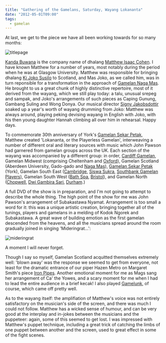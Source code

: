 ```yaml
---
title: "Gathering of the Gamelans, Saturday, Wayang Lokananta"
date: "2012-05-01T09:00"
tags:
  - gamelan
---
```


At last, we get to the piece we have all been working towards for so many months:

![](/blog/titlepage.png "titlepage")

[Kanda Buwana](http://kandabuwana.wordpress.com/) is the company name of dhalang [Matthew Isaac Cohen](http://pure.rhul.ac.uk/portal/en/persons/matthew-cohen_56dafc87-8be5-49b0-b0c8-b43cca8d85bb.html). I have known Matthew for a number of years, most notably during the period when he was at Glasgow University. Matthew was responsible for bringing dhalang [Ki Joko Susilo](http://www.gamelan.org/jokosusilo/index.html) to Scotland, and Mas Joko, as we called him, was in turn reponsible for a transformation in the approach of [Gamelan Naga Mas](http://nagamas.co.uk/). He brought to us a great chunk of highly distinctive repertoire, most of it derived from the wayang, which we still play today: a talu, unusual srepeg and sampak, and Joko's arrangements of such pieces as Caping Gunung, Gambang Suling and Wong Donya. Our musical director [Signy Jakobsdottir](http://www.facebook.com/signyj1) soaked up a year's worth of wayang drumming from Joko: Matthew was always around, playing peking devising wayang in English with Joko, with his then young daughter Hannah climbing all over him in rehearsal. Happy days.

To commemorate 30th anniversary of York's [Gamelan Sekar Petak](http://www-users.york.ac.uk/~nfis1/gamesp.htm), Matthew created 'Lokananta, or the Playerless Gamelan', interweaving a number of different oral and literary sources with music which John Pawson had garnered from gamelan groups across the UK. Each section of the wayang was accompanied by a different group: in order, [Cardiff Gamelan](http://artsactive.org.uk/cardiffgamelan/), Gamelan Midwest (comprising Cheltenham and [Oxford](http://oxfordgamelan.org/)), Gamelan Scotland (Aberdeen University, Gado-gado and [Naga Mas](http://nagamas.co.uk/)), [Gamelan Sekar Petak](http://www-users.york.ac.uk/~nfis1/gamesp.htm) (York), Gamelan South East ([Cambridge](http://www.cambridgegamelan.org.uk/), [Siswa Sukra](http://www.siswasukra.co.uk/), [Southbank Gamelan Players](http://www.sbgp.org.uk/)), Gamelan South West ([Bath Spa](http://www.bathspampa.com/courses/ba-%28hons%29-music/student-work/bath-spa-gamelan/), [Bristol](http://soundcloud.com/bristolgamelan)), and Gamelan North ([Chopwell](http://www.musicalmetal.com/), [Dwi Gambira Sari](http://www.soundwave.org.uk/gamelan/gamelan-north.html), [Durham](http://www.dur.ac.uk/musicon.concerts/activitiesdetails/).)

A full DVD of the show is in preparation, and I'm not going to attempt to describe the whole thing. The high point of the show for me was John Pawson's arrangement of Subakastawa Nyamat. Arrangement is too small a word for it: this was a unique artistic creation, bringing together all of the tunings, players and gamelans in a melding of Kodok Ngorek and Subakastawa. A great wave of building emotion as the first gamelan descended from the heavens, and all the musicians spread around the room gradually joined in singing 'Mideringrat…':

![](/blog/mideringrat1.png "mideringrat")

A moment I will never forget.

Though I say so myself, Gamelan Scotland acquitted themselves extremely well: 'blown away' was the response we seemed to get from everyone, not least for the dramatic entrance of our piper Hazen Metro on Margaret Smith's piece [Iron Pipes](http://archive.org/details/ScottishBaliAndIronPipes). Another emotional moment for me as Mags sang her arrangement of Ca' the Yowes, and a scary moment for me when I had to lead the entire audience in a brief kecak! I also played [Gamelunk](/catalog/gamelan/gamelunk/), of course, which came off pretty well.

As to the wayang itself: the amplifiation of Matthew's voice was not entirely satisfactory on the musician's side of the screen, and there was much I could not follow. Matthew has a wicked sense of humour, and can be very good at the interplay and in-jokes between the musicians and the puppeteer: again, some of this seemed to get lost. I was impressed with Matthew's puppet technique, including a great trick of catching the limbs of one puppet between another and the screen, used to great effect in some of the fight scenes.
